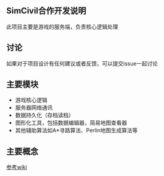 SimCivil合作开发说明
---------------------
此项目主要是游戏的服务端，负责核心逻辑处理

## 讨论

如果对于项目设计有任何建议或者反馈，可以提交issue一起讨论

## 主要模块

- 游戏核心逻辑
- 服务器网络通讯
- 数据持久化（存档读档）
- 图形化工具，包括数据编辑器，简易地图查看器
- 其他辅助算法如A*寻路算法、Perlin地图生成算法等

## 主要概念

[参考wiki](/../../wikis/home#核心概念)